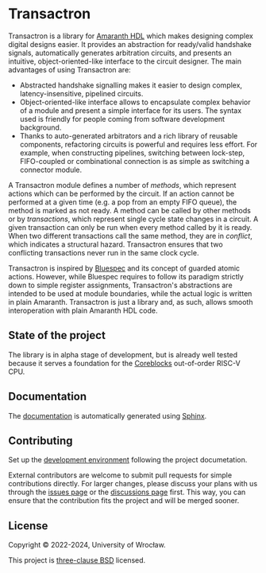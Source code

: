 # Transactron

Transactron is a library for [Amaranth HDL](https://amaranth-lang.org/) which makes designing complex digital designs easier.
It provides an abstraction for ready/valid handshake signals, automatically generates arbitration circuits, and presents an intuitive, object-oriented-like interface to the circuit designer.
The main advantages of using Transactron are:

* Abstracted handshake signalling makes it easier to design complex, latency-insensitive, pipelined circuits.
* Object-oriented-like interface allows to encapsulate complex behavior of a module and present a simple interface for its users.
  The syntax used is friendly for people coming from software development background.
* Thanks to auto-generated arbitrators and a rich library of reusable components, refactoring circuits is powerful and requires less effort.
  For example, when constructing pipelines, switching between lock-step, FIFO-coupled or combinational connection is as simple as switching a connector module.

A Transactron module defines a number of *methods*, which represent actions which can be performed by the circuit.
If an action cannot be performed at a given time (e.g. a pop from an empty FIFO queue), the method is marked as not ready.
A method can be called by other methods or by *transactions*, which represent single cycle state changes in a circuit.
A given transaction can only be run when every method called by it is ready.
When two different transactions call the same method, they are in *conflict*, which indicates a structural hazard.
Transactron ensures that two conflicting transactions never run in the same clock cycle.

Transactron is inspired by [Bluespec](https://github.com/B-Lang-org/bsc) and its concept of guarded atomic actions.
However, while Bluespec requires to follow its paradigm strictly down to simple register assignments, Transactron's abstractions are intended to be used at module boundaries, while the actual logic is written in plain Amaranth.
Transactron is just a library and, as such, allows smooth interoperation with plain Amaranth HDL code.

## State of the project

The library is in alpha stage of development, but is already well tested because it serves a foundation for the [Coreblocks](https://github.com/kuznia-rdzeni/coreblocks) out-of-order RISC-V CPU.

## Documentation

The [documentation](https://kuznia-rdzeni.github.io/transactron/) is automatically generated using [Sphinx](https://www.sphinx-doc.org/).

## Contributing

Set up the [development environment](https://kuznia-rdzeni.github.io/transactron/development-environment.html) following the project documetation.

External contributors are welcome to submit pull requests for simple contributions directly.
For larger changes, please discuss your plans with us through the [issues page](https://github.com/kuznia-rdzeni/transactron/issues) or the [discussions page](https://github.com/kuznia-rdzeni/transactron/discussions) first.
This way, you can ensure that the contribution fits the project and will be merged sooner.

## License

Copyright © 2022-2024, University of Wrocław.

This project is [three-clause BSD](https://github.com/kuznia-rdzeni/transactron/blob/master/LICENSE) licensed.
